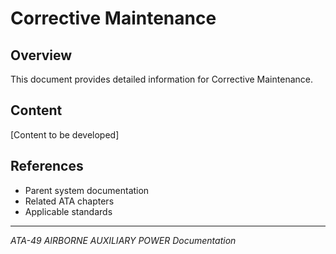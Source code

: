 # Corrective Maintenance

## Overview

This document provides detailed information for Corrective Maintenance.

## Content

[Content to be developed]

## References

- Parent system documentation
- Related ATA chapters
- Applicable standards

---

*ATA-49 AIRBORNE AUXILIARY POWER Documentation*
